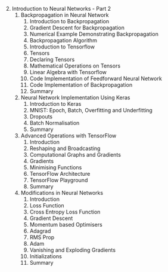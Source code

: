 2. Introduction to Neural Networks - Part 2
    1. Backpropagation in Neural Network
        1. Introduction to Backpropagation
        2. Gradient Descent for Backpropagation
        3. Numerical Example Demonstrating Backpropagation
        4. Backpropagation Algorithm
        5. Introduction to Tensorflow
        6. Tensors
        7. Declaring Tensors
        8. Mathematical Operations on Tensors
        9. Linear Algebra with Tensorflow
        10. Code Implementation of Feedforward Neural Network
        11. Code Implementation of Backpropagation
        12. Summary
    2. Neural Network Implementation Using Keras
        1. Introduction to Keras
        2. MNIST: Epoch, Batch, Overfitting and Underfitting
        3. Dropouts
        4. Batch Normalisation
        5. Summary
    3. Advanced Operations with TensorFlow
        1. Introduction
        2. Reshaping and Broadcasting
        3. Computational Graphs and Gradients
        4. Gradients
        5. Minimising Functions
        6. TensorFlow Architecture
        7. TensorFlow Playground
        8. Summary
    4. Modifications in Neural Networks
        1. Introduction
        2. Loss Function
        3. Cross Entropy Loss Function
        4. Gradient Descent
        5. Momentum based Optimisers
        6. Adagrad
        7. RMS Prop
        8. Adam
        9. Vanishing and Exploding Gradients
        10. Initializations
        11. Summary
